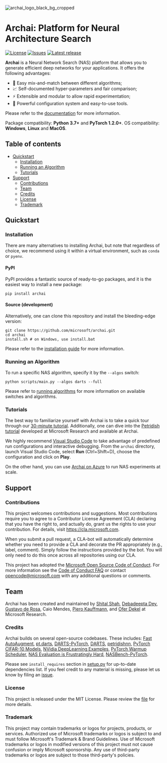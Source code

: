 ![archai_logo_black_bg_cropped](https://user-images.githubusercontent.com/9354770/171523113-70c7214b-8298-4d7e-abd9-81f5788f6e19.png)

# Archai: Platform for Neural Architecture Search

[![License](https://img.shields.io/github/license/microsoft/archai)](https://github.com/microsoft/archai/blob/main/LICENSE)
[![Issues](https://img.shields.io/github/issues/microsoft/archai)](https://github.com/microsoft/archai/issues)
[![Latest release](https://img.shields.io/github/release/microsoft/archai)](https://github.com/microsoft/archai/releases)

**Archai** is a Neural Network Search (NAS) platform that allows you to generate efficient deep networks for your applications. It offers the following advantages:

* 🔬 Easy mix-and-match between different algorithms;
* 📈 Self-documented hyper-parameters and fair comparison;
* ⚡ Extensible and modular to allow rapid experimentation;
* 📂 Powerful configuration system and easy-to-use tools.

Please refer to the [documentation](https://microsoft.github.io/archai) for more information.

Package compatibility: **Python 3.7+** and **PyTorch 1.2.0+**.
OS compatibility: **Windows**, **Linux** and **MacOS**.

## Table of contents

 * [Quickstart](#quickstart)
    * [Installation](#installation)
    * [Running an Algorithm](#running-an-algorithm)
    * [Tutorials](#tutorials)
 * [Support](#support)
    * [Contributions](#contributions)
    * [Team](#team)
    * [Credits](#credits)
    * [License](#license)
    * [Trademark](#trademark)

## Quickstart

### Installation

There are many alternatives to installing Archai, but note that regardless of choice, we recommend using it within a virtual environment, such as `conda` or `pyenv`.

#### PyPI

PyPI provides a fantastic source of ready-to-go packages, and it is the easiest way to install a new package:

```terminal
pip install archai
```

#### Source (development)

Alternatively, one can clone this repository and install the bleeding-edge version:

```terminal
git clone https://github.com/microsoft/archai.git
cd archai
install.sh # on Windows, use install.bat
```

Please refer to the [installation guide](https://microsoft.github.io/archai/getting-started/install.html) for more information.

### Running an Algorithm

To run a specific NAS algorithm, specify it by the `--algos` switch:

```terminal
python scripts/main.py --algos darts --full
```

Please refer to [running algorithms](https://microsoft.github.io/archai/user-guide/tutorial.html#running-existing-algorithms) for more information on available switches and algorithms.

### Tutorials

The best way to familiarize yourself with Archai is to take a quick tour through our [30-minute tutorial](https://microsoft.github.io/archai/user-guide/tutorial.html). Additionally, one can dive into the [Petridish tutorial](https://microsoft.github.io/archai/user-guide/petridish.html) developed at Microsoft Research and available at Archai.

We highly recommend [Visual Studio Code](https://code.visualstudio.com) to take advantage of predefined run configurations and interactive debugging. From the `archai` directory, launch Visual Studio Code, select **Run** (Ctrl+Shift+D), choose the configuration and click on **Play**.

On the other hand, you can use [Archai on Azure](tools/azure/README.md) to run NAS experiments at scale.

## Support

### Contributions

This project welcomes contributions and suggestions. Most contributions require you to agree to a Contributor License Agreement (CLA) declaring that you have the right to, and actually do, grant us the rights to use your contribution. For details, visit https://cla.microsoft.com.

When you submit a pull request, a CLA-bot will automatically determine whether you need to provide a CLA and decorate the PR appropriately (e.g., label, comment). Simply follow the instructions provided by the bot. You will only need to do this once across all repositories using our CLA.

This project has adopted the [Microsoft Open Source Code of Conduct](https://opensource.microsoft.com/codeofconduct/). For more information see the [Code of Conduct FAQ](https://opensource.microsoft.com/codeofconduct/faq/) or contact [opencode@microsoft.com](mailto:opencode@microsoft.com) with any additional questions or comments.

## Team

Archai has been created and maintained by [Shital Shah](https://shital.com), [Debadeepta Dey](www.debadeepta.com), [Gustavo de Rosa](https://www.microsoft.com/en-us/research/people/gderosa), Caio Mendes, [Piero Kauffmann](https://www.microsoft.com/en-us/research/people/pkauffmann/), and [Ofer Dekel](https://www.microsoft.com/en-us/research/people/oferd) at Microsoft Research.

### Credits

Archai builds on several open-source codebases. These includes: [Fast AutoAugment](https://github.com/kakaobrain/fast-autoaugment), [pt.darts](https://github.com/khanrc/pt.darts), [DARTS-PyTorch](https://github.com/dragen1860/DARTS-PyTorch), [DARTS](https://github.com/quark0/darts), [petridishnn](https://github.com/microsoft/petridishnn), [PyTorch CIFAR-10 Models](https://github.com/huyvnphan/PyTorch-CIFAR10), [NVidia DeepLearning Examples](https://github.com/NVIDIA/DeepLearningExamples), [PyTorch Warmup Scheduler](https://github.com/ildoonet/pytorch-gradual-warmup-lr), [NAS Evaluation is Frustratingly Hard](https://github.com/antoyang/NAS-Benchmark), [NASBench-PyTorch](https://github.com/romulus0914/NASBench-PyTorch).

Please see `install_requires` section in [setup.py](https://github.com/microsoft/archai/blob/master/setup.py) for up-to-date dependencies list. If you feel credit to any material is missing, please let us know by filing an [issue](https://github.com/microsoft/archai/issues).

### License

This project is released under the MIT License. Please review the [file](https://github.com/microsoft/archai/blob/master/LICENSE) for more details.

### Trademark

This project may contain trademarks or logos for projects, products, or services. Authorized use of Microsoft trademarks or logos is subject to and must follow Microsoft's Trademark & Brand Guidelines. Use of Microsoft trademarks or logos in modified versions of this project must not cause confusion or imply Microsoft sponsorship. Any use of third-party trademarks or logos are subject to those third-party's policies.
